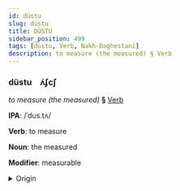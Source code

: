 ```yaml
---
id: düstu
slug: düstu
title: DÜSTU
sidebar_position: 499
tags: [düstu, Verb, Nakh-Daghestani]
description: to measure (the measured) § Verb
---
```


### düstu&emsp;<span kind="abugida">ʌ́ʄcʃ</span>

*to measure (the measured)* **§** [Verb](../../tags/Verb)

**IPA**: /ˈdus.tʌ/

**Verb**: to measure

**Noun**: the measured

**Modifier**: measurable

<details>
    <summary>Origin</summary>
    Chechen дуста dusta [ˈdustɑ]<br/>
    <em>Nakh-Daghestani Language Family</em>
</details>